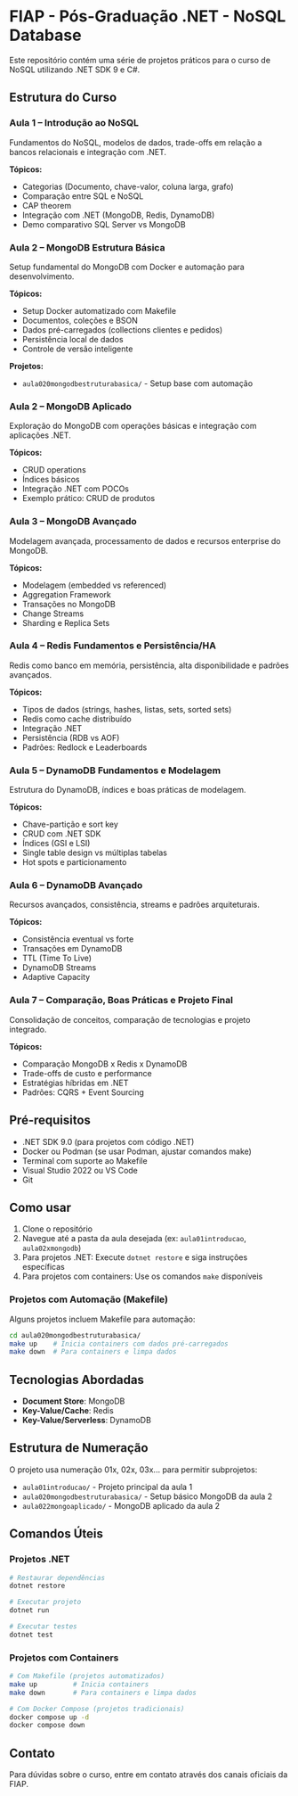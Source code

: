 # FIAP - Pós-Graduação .NET - NoSQL Database

Este repositório contém uma série de projetos práticos para o curso de NoSQL utilizando .NET SDK 9 e C#.

## Estrutura do Curso

### Aula 1 – Introdução ao NoSQL

Fundamentos do NoSQL, modelos de dados, trade-offs em relação a bancos relacionais e integração com .NET.

**Tópicos:**

- Categorias (Documento, chave-valor, coluna larga, grafo)
- Comparação entre SQL e NoSQL
- CAP theorem
- Integração com .NET (MongoDB, Redis, DynamoDB)
- Demo comparativo SQL Server vs MongoDB

### Aula 2 – MongoDB Estrutura Básica

Setup fundamental do MongoDB com Docker e automação para desenvolvimento.

**Tópicos:**

- Setup Docker automatizado com Makefile
- Documentos, coleções e BSON
- Dados pré-carregados (collections clientes e pedidos)
- Persistência local de dados
- Controle de versão inteligente

**Projetos:**

- `aula020mongodbestruturabasica/` - Setup base com automação

### Aula 2 – MongoDB Aplicado

Exploração do MongoDB com operações básicas e integração com aplicações .NET.

**Tópicos:**

- CRUD operations
- Índices básicos
- Integração .NET com POCOs
- Exemplo prático: CRUD de produtos

### Aula 3 – MongoDB Avançado

Modelagem avançada, processamento de dados e recursos enterprise do MongoDB.

**Tópicos:**

- Modelagem (embedded vs referenced)
- Aggregation Framework
- Transações no MongoDB
- Change Streams
- Sharding e Replica Sets

### Aula 4 – Redis Fundamentos e Persistência/HA

Redis como banco em memória, persistência, alta disponibilidade e padrões avançados.

**Tópicos:**

- Tipos de dados (strings, hashes, listas, sets, sorted sets)
- Redis como cache distribuído
- Integração .NET
- Persistência (RDB vs AOF)
- Padrões: Redlock e Leaderboards

### Aula 5 – DynamoDB Fundamentos e Modelagem

Estrutura do DynamoDB, índices e boas práticas de modelagem.

**Tópicos:**

- Chave-partição e sort key
- CRUD com .NET SDK
- Índices (GSI e LSI)
- Single table design vs múltiplas tabelas
- Hot spots e particionamento

### Aula 6 – DynamoDB Avançado

Recursos avançados, consistência, streams e padrões arquiteturais.

**Tópicos:**

- Consistência eventual vs forte
- Transações em DynamoDB
- TTL (Time To Live)
- DynamoDB Streams
- Adaptive Capacity

### Aula 7 – Comparação, Boas Práticas e Projeto Final

Consolidação de conceitos, comparação de tecnologias e projeto integrado.

**Tópicos:**

- Comparação MongoDB x Redis x DynamoDB
- Trade-offs de custo e performance
- Estratégias híbridas em .NET
- Padrões: CQRS + Event Sourcing

## Pré-requisitos

- .NET SDK 9.0 (para projetos com código .NET)
- Docker ou Podman (se usar Podman, ajustar comandos make)
- Terminal com suporte ao Makefile
- Visual Studio 2022 ou VS Code
- Git

## Como usar

1. Clone o repositório
2. Navegue até a pasta da aula desejada (ex: `aula01introducao`, `aula02xmongodb`)
3. Para projetos .NET: Execute `dotnet restore` e siga instruções específicas
4. Para projetos com containers: Use os comandos `make` disponíveis

### Projetos com Automação (Makefile)

Alguns projetos incluem Makefile para automação:

```bash
cd aula020mongodbestruturabasica/
make up    # Inicia containers com dados pré-carregados
make down  # Para containers e limpa dados
```

## Tecnologias Abordadas

- **Document Store**: MongoDB
- **Key-Value/Cache**: Redis
- **Key-Value/Serverless**: DynamoDB

## Estrutura de Numeração

O projeto usa numeração 01x, 02x, 03x... para permitir subprojetos:

- `aula01introducao/` - Projeto principal da aula 1
- `aula020mongodbestruturabasica/` - Setup básico MongoDB da aula 2
- `aula022mongoaplicado/` - MongoDB aplicado da aula 2

## Comandos Úteis

### Projetos .NET

```bash
# Restaurar dependências
dotnet restore

# Executar projeto
dotnet run

# Executar testes
dotnet test
```

### Projetos com Containers

```bash
# Com Makefile (projetos automatizados)
make up         # Inicia containers
make down       # Para containers e limpa dados

# Com Docker Compose (projetos tradicionais)
docker compose up -d
docker compose down
```

## Contato

Para dúvidas sobre o curso, entre em contato através dos canais oficiais da FIAP.
